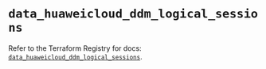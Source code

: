# `data_huaweicloud_ddm_logical_sessions`

Refer to the Terraform Registry for docs: [`data_huaweicloud_ddm_logical_sessions`](https://registry.terraform.io/providers/huaweicloud/huaweicloud/1.71.1/docs/data-sources/ddm_logical_sessions).
